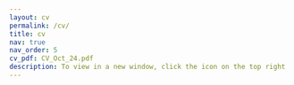 ```yaml
---
layout: cv
permalink: /cv/
title: cv
nav: true
nav_order: 5
cv_pdf: CV_Oct_24.pdf
description: To view in a new window, click the icon on the top right
---
```


